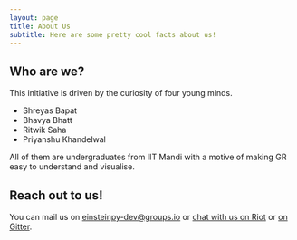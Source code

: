 ```yaml
---
layout: page
title: About Us
subtitle: Here are some pretty cool facts about us!
---
```


## Who are we?

This initiative is driven by the curiosity of four young minds.

- Shreyas Bapat
- Bhavya Bhatt
- Ritwik Saha
- Priyanshu Khandelwal

All of them are undergraduates from IIT Mandi with a motive of making GR easy to understand and visualise.

## Reach out to us!

You can mail us on [einsteinpy-dev@groups.io](mailto:einsteinpy-dev@groups.io) or [chat with us on Riot](https://riot.im/app/#/room/#einsteinpy:matrix.org) or [on Gitter](https://gitter.im/EinsteinPy-Project/EinsteinPy).
